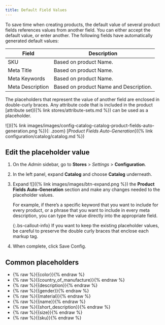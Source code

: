 ```yaml
---
title: Default Field Values
---
```


To save time when creating products, the default value of several product fields references values from another field. You can either accept the default value, or enter another. The following fields have automatically generated default values:

| Field | Description |
|----------|----------|
| SKU | Based on product Name. |
| Meta Title | Based on product Name. |
| Meta Keywords | Based on product Name. |
| Meta Description | Based on product Name and Description. |

The placeholders that represent the value of another field are enclosed in double-curly braces. Any attribute code that is included in the product [attribute set]({% link stores/attribute-sets.md %}) can be used as a placeholder.

![]({% link images/images/config-catalog-catalog-product-fields-auto-generation.png %}){: .zoom}
[_Product Fields Auto-Generation_]({% link configuration/catalog/catalog.md %})

## Edit the placeholder value

1. On the _Admin_ sidebar, go to **Stores** > _Settings_ > **Configuration**.

1. In the left panel, expand **Catalog** and choose **Catalog** underneath.

1. Expand ![]({% link images/images/btn-expand.png %}) the **Product Fields Auto-Generation** section and make any changes needed to the placeholder values.

   For example, if there’s a specific keyword that you want to include for every product, or a phrase that you want to include in every meta description, you can type the value directly into the appropriate field.

   {:.bs-callout-info}
   If you want to keep the existing placeholder values, be careful to preserve the double curly braces that enclose each markup tag.

1. When complete, click <span class="btn">Save Config</span>.

## Common placeholders

- {% raw %}{{color}}{% endraw %}
- {% raw %}{{country_of_manufacture}}{% endraw %}
- {% raw %}{{description}}{% endraw %}
- {% raw %}{{gender}}{% endraw %}
- {% raw %}{{material}}{% endraw %}
- {% raw %}{{name}}{% endraw %}
- {% raw %}{{short_description}}{% endraw %}
- {% raw %}{{size}}{% endraw %}
- {% raw %}{{sku}}{% endraw %}
